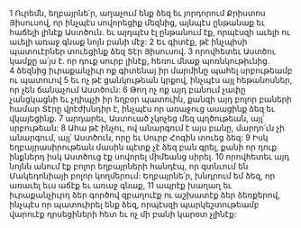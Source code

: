 1 Ուրեմն, եղբայրնե՛ր, աղաչում ենք ձեզ եւ յորդորում Քրիստոս Յիսուսով, որ ինչպէս սովորեցիք մեզնից, այնպէս ընթանաք եւ հաճելի լինէք Աստծուն. եւ այդպէս էլ ընթանում էք, որպէսզի աւելի ու աւելի առաջ գնաք նոյն բանի մէջ: 2 Եւ գիտէք, թէ ինչպիսի պատուէրներ տուեցինք ձեզ Տէր Յիսուսով. 3 որովհետեւ Աստծու կամքը ա՛յս է. որ դուք սուրբ լինէք, հեռու մնաք պոռնկութիւնից. 4 ձեզնից իւրաքանչիւր ոք գիտենայ իր մարմինը պահել սրբութեամբ ու պատուով 5 եւ ոչ թէ ցանկութեան կրքով, ինչպէս այլ հեթանոսներ, որ չեն ճանաչում Աստծուն: 6 Թող ոչ ոք այդ բանում չափը չանցկացնի եւ չդիպչի իր եղբօր պատուին, քանզի այդ բոլոր բաների համար Տէրը վրէժխնդիր է, ինչպէս որ առաջուց ասացինք ձեզ եւ վկայեցինք. 7 արդարեւ, Աստուած չկոչեց մեզ պղծութեան, այլ՝ սրբութեան: 8 Ահա թէ ինչու, ով անարգում է այս բանը, մարդո՛ւն չի անարգում, այլ՝ Աստծուն, որը եւ Սուրբ Հոգին տուեց ձեզ:
9 Իսկ եղբայրասիրութեան մասին պէտք չէ ձեզ բան գրել, քանի որ դուք ինքներդ իսկ Աստծուց էք սովորել միմեանց սիրել. 10 որովհետեւ այդ նոյնն անում էք բոլոր եղբայրների հանդէպ, որ գտնւում են Մակեդոնիայի բոլոր կողմերում: Եղբայրնե՛ր, խնդրում եմ ձեզ, որ առաւել եւս աճէք եւ առաջ գնաք, 11 ապրէք խաղաղ եւ իւրաքանչիւրդ ձեր գործով զբաղուէք ու աշխատէք ձեր ձեռքերով, ինչպէս որ պատուիրել ենք ձեզ, որպէսզի պարկեշտութեամբ վարուէք դրսեցիների հետ եւ ոչ մի բանի կարօտ չլինէք:
